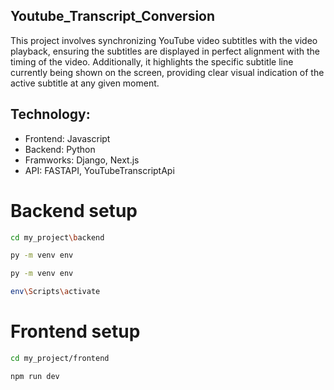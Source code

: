 ## Youtube_Transcript_Conversion
This project involves synchronizing YouTube video subtitles with the video playback, ensuring the subtitles are displayed in perfect alignment with the timing of the video. Additionally, it highlights the specific subtitle line currently being shown on the screen, providing clear visual indication of the active subtitle at any given moment.

## Technology:
- Frontend: Javascript
- Backend: Python
- Framworks: Django, Next.js
- API: FASTAPI, YouTubeTranscriptApi

# Backend setup
```bash
cd my_project\backend

py -m venv env

py -m venv env

env\Scripts\activate
```



# Frontend setup
```bash
cd my_project/frontend

npm run dev
```





